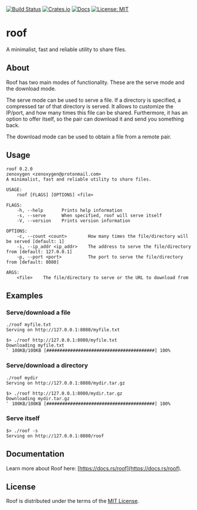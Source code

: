 [![Build Status](https://gitlab.com/zenoxygen/roof/badges/master/pipeline.svg)](https://gitlab.com/zenoxygen/roof/pipelines)
[![Crates.io](https://img.shields.io/crates/v/roof.svg)](https://crates.io/crates/roof)
[![Docs](https://docs.rs/roof/badge.svg)](https://docs.rs/roof)
[![License: MIT](https://img.shields.io/badge/license-MIT-blue.svg)](LICENSE)

# roof

A minimalist, fast and reliable utility to share files.

## About

Roof has two main modes of functionality. These are the serve mode and the download mode.

The serve mode can be used to serve a file. If a directory is specified, a compressed tar of that directory is served. It allows to customize the IP/port, and how many times this file can be shared. Furthermore, it has an option to offer itself, so the pair can download it and send you something back.

The download mode can be used to obtain a file from a remote pair.

## Usage

```
roof 0.2.0
zenoxygen <zenoxygen@protonmail.com>
A minimalist, fast and reliable utility to share files.

USAGE:
    roof [FLAGS] [OPTIONS] <file>

FLAGS:
    -h, --help       Prints help information
    -s, --serve      When specified, roof will serve itself
    -V, --version    Prints version information

OPTIONS:
    -c, --count <count>        How many times the file/directory will be served [default: 1]
    -i, --ip_addr <ip_addr>    The address to serve the file/directory from [default: 127.0.0.1]
    -p, --port <port>          The port to serve the file/directory from [default: 8080]

ARGS:
    <file>    The file/directory to serve or the URL to download from
```

## Examples

### Serve/download a file

```
./roof myfile.txt
Serving on http://127.0.0.1:8080/myfile.txt

$> ./roof http://127.0.0.1:8080/myfile.txt
Downloading myfile.txt
⠁ 100KB/100KB [#########################################] 100%
```

### Serve/download a directory

```
./roof mydir
Serving on http://127.0.0.1:8080/mydir.tar.gz

$> ./roof http://127.0.0.1:8080/mydir.tar.gz
Downloading mydir.tar.gz
⠁ 100KB/100KB [#########################################] 100%
```

### Serve itself

```
$> ./roof -s
Serving on http://127.0.0.1:8080/roof
```

## Documentation

Learn more about Roof here: [https://docs.rs/roof](https://docs.rs/roof).

## License

Roof is distributed under the terms of the [MIT License](LICENSE).
